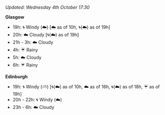 *Updated: Wednesday 4th October 17:30*

**Glasgow**

* 19h: :cyclone: Windy (:cloud:) [:cloud: as of 10h, :cyclone:(:cloud:) as of 19h]
* 20h: :cloud: Cloudy [:cyclone:(:cloud:) as of 19h]
* 21h - 3h: :cloud: Cloudy
* 4h: :umbrella: Rainy
* 5h: :cloud: Cloudy
* 6h: :umbrella: Rainy

**Edinburgh**

* 19h: :cyclone: Windy (:partly_sunny:) [:cyclone:(:cloud:) as of 10h, :cloud: as of 16h, :cyclone:(:cloud:) as of 18h, :umbrella: as of 19h]
* 20h - 22h: :cyclone: Windy (:cloud:)
* 23h - 6h: :cloud: Cloudy
